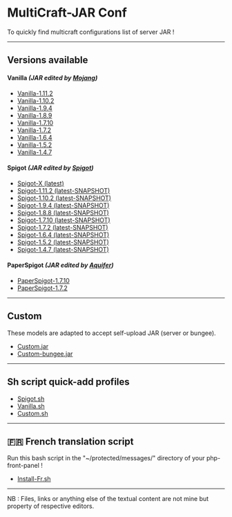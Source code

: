 MultiCraft-JAR Conf
=====
To quickly find multicraft configurations list of server JAR !

-----
Versions available
-----

#### Vanilla _(JAR edited by [Mojang](https://mojang.com))_
* [Vanilla-1.11.2](https://github.com/ValentinTh/MultiCraft-JAR-Conf/blob/master/vanilla/vanilla-1.11.2.jar.conf)
* [Vanilla-1.10.2](https://github.com/ValentinTh/MultiCraft-JAR-Conf/blob/master/vanilla/vanilla-1.10.2.jar.conf)
* [Vanilla-1.9.4](https://github.com/ValentinTh/MultiCraft-JAR-Conf/blob/master/vanilla/vanilla-1.9.4.jar.conf)
* [Vanilla-1.8.9](https://github.com/ValentinTh/MultiCraft-JAR-Conf/blob/master/vanilla/vanilla-1.8.9.jar.conf)
* [Vanilla-1.7.10](https://github.com/ValentinTh/MultiCraft-JAR-Conf/blob/master/vanilla/vanilla-1.7.10.jar.conf)
* [Vanilla-1.7.2](https://github.com/ValentinTh/MultiCraft-JAR-Conf/blob/master/vanilla/vanilla-1.7.2.jar.conf)
* [Vanilla-1.6.4](https://github.com/ValentinTh/MultiCraft-JAR-Conf/blob/master/vanilla/vanilla-1.6.4.jar.conf)
* [Vanilla-1.5.2](https://github.com/ValentinTh/MultiCraft-JAR-Conf/blob/master/vanilla/vanilla-1.5.2.jar.conf)
* [Vanilla-1.4.7](https://github.com/ValentinTh/MultiCraft-JAR-Conf/blob/master/vanilla/vanilla-1.4.7.jar.conf)

#### Spigot _(JAR edited by [Spigot](https://spigotmc.org))_
* [Spigot-X (latest)](https://github.com/ValentinTh/MultiCraft-JAR-Conf/blob/master/spigot/spigot-x-latest.jar.conf)
* [Spigot-1.11.2 (latest-SNAPSHOT)](https://github.com/ValentinTh/MultiCraft-JAR-Conf/blob/master/spigot/spigot-1.11.2.jar.conf)
* [Spigot-1.10.2 (latest-SNAPSHOT)](https://github.com/ValentinTh/MultiCraft-JAR-Conf/blob/master/spigot/spigot-1.10.2.jar.conf)
* [Spigot-1.9.4 (latest-SNAPSHOT)](https://github.com/ValentinTh/MultiCraft-JAR-Conf/blob/master/spigot/spigot-1.9.4.jar.conf)
* [Spigot-1.8.8 (latest-SNAPSHOT)](https://github.com/ValentinTh/MultiCraft-JAR-Conf/blob/master/spigot/spigot-1.8.8.jar.conf)
* [Spigot-1.7.10 (latest-SNAPSHOT)](https://github.com/ValentinTh/MultiCraft-JAR-Conf/blob/master/spigot/spigot-1.7.10-b1657.jar.conf)
* [Spigot-1.7.2 (latest-SNAPSHOT)](https://github.com/ValentinTh/MultiCraft-JAR-Conf/blob/master/spigot/spigot-1.7.2-b1339.jar.conf)
* [Spigot-1.6.4 (latest-SNAPSHOT)](https://github.com/ValentinTh/MultiCraft-JAR-Conf/blob/master/spigot/spigot-1.6.4.jar.conf)
* [Spigot-1.5.2 (latest-SNAPSHOT)](https://github.com/ValentinTh/MultiCraft-JAR-Conf/blob/master/spigot/spigot-1.5.2.jar.conf)
* [Spigot-1.4.7 (latest-SNAPSHOT)](https://github.com/ValentinTh/MultiCraft-JAR-Conf/blob/master/spigot/spigot-1.4.7.jar.conf)

#### PaperSpigot _(JAR edited by [Aquifer](https://aquifermc.org))_
* [PaperSpigot-1.7.10]()
* [PaperSpigot-1.7.2]()

----
Custom
-----
These models are adapted to accept self-upload JAR (server or bungee).
* [Custom.jar](https://github.com/ValentinTh/MultiCraft-JAR-Conf/blob/master/custom/custom.jar.conf)
* [Custom-bungee.jar](https://github.com/ValentinTh/MultiCraft-JAR-Conf/blob/master/custom/custom-bungee.jar.conf)
-----
Sh script quick-add profiles
-----
* [Spigot.sh](https://github.com/ValentinTh/MultiCraft-JAR-Conf/blob/master/spigot/spigot.sh)
* [Vanilla.sh](https://github.com/ValentinTh/MultiCraft-JAR-Conf/blob/master/vanilla/vanilla.sh)
* [Custom.sh](https://github.com/ValentinTh/MultiCraft-JAR-Conf/blob/master/custom/custom.sh)
-----
🇫🇷 French translation script
-----
Run this bash script in the "~/protected/messages/" directory of your php-front-panel !

* [Install-Fr.sh](https://github.com/ValentinTh/MultiCraft-JAR-Conf/blob/master/translate/install-fr.sh)
-----
NB : Files, links or anything else of the textual content are not mine but property of respective editors.
